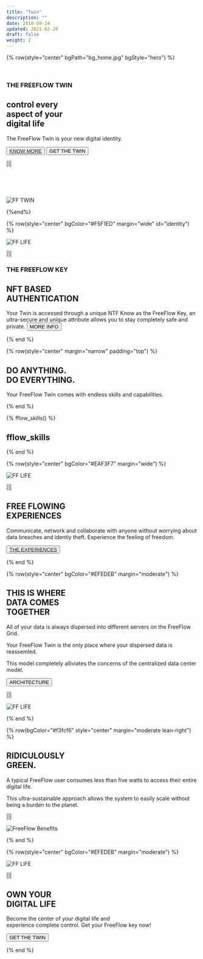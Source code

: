 ```yaml
---
title: "Twin"
description: ""
date: 2018-09-14
updated: 2021-02-20
draft: false
weight: 2
---
```


<!-- section 1 (heade FF TWIN) -->

{% row(style="center" bgPath="bg_home.jpg" bgStyle="hero") %}

<br>



### THE FREEFLOW TWIN

## control every <br> aspect of your <br> digital life



The FreeFlow Twin is your new digital identity.

<button>[KNOW MORE](/twin/#identity)</button>
<button onclick="window.open('https://threefoldfoundation.github.io/books/freeflow/network/buy/buy_my_twin.html', '_blank')">GET THE TWIN</button>

|||

<br>

<br>

<br>



![FF TWIN](twin_header.png)



{%end%}

<!-- section 2  -->


{% row(style="center" bgColor="#F5F1ED" margin="wide" id="identity") %}

![FF LIFE](twin3.png)

|||


### **THE FREEFLOW KEY**

## NFT BASED <br> AUTHENTICATION

Your Twin is accessed through a unique NTF Know as the FreeFlow Key, an ultra-secure and unique attribute allows you to stay completely safe and private.
<button class="flex mx-auto" onclick="window.open('https://threefoldfoundation.github.io/books/freeflow/network/tokens/ffk.html', '_blank')">MORE INFO</button>

{% end %}

<!-- section 3 (oldnew) -->

{% row(style="center" margin="narrow" padding="top") %}

## DO ANYTHING. <br> DO EVERYTHING.

Your FreeFlow Twin comes with endless skills and capabilities.

{% end %}

{% fflow_skills() %}

## fflow_skills

{% end %}

{% row(style="center" bgColor="#EAF3F7" margin="wide") %}

![FF LIFE](twin5.png)

|||

## FREE FLOWING <br> EXPERIENCES

Communicate, network and collaborate with anyone without worrying about data breaches and identiy theft.  Experience the feeling of freedom.

<button>[THE EXPERIENCES](/experiences)</button>

{% end %}

{% row(style="center" bgColor="#EFEDEB" margin="moderate") %}

## THIS IS WHERE <br> DATA COMES <br> TOGETHER

All of your data is always dispersed into different servers on the FreeFlow Grid.

Your FreeFlow Twin is the only place where your dispersed data is reassemled.

This model completely alliviates the concerns of the centralized data center model.

<button onclick="window.open('https://threefoldfoundation.github.io/books/freeflow/mytwin/intro/twin_architecture.html', '_blank')">ARCHITECTURE</button>

|||

![FF LIFE](twin8.png#fill)

{% end %}

{% row(bgColor="#f3fcf6" style="center" margin="moderate lean-right") %}

## RIDICULOUSLY <br> GREEN.

A typical FreeFlow user consumes less than five watts to access their entire digital life. 

This ultra-sustainable approach allows the system to easily scale without being a burden to the planet. 

|||

![FreeFlow Benefits](twin7.png)

{% end %}


{% row(style="center" bgColor="#EFEDEB" margin="moderate") %}

![FF LIFE](digital_life.png)

|||

## OWN YOUR <br> DIGITAL LIFE

Become the center of your digital life and <br> experience complete control.  Get your FreeFlow key now!


<button onclick="window.open('https://threefoldfoundation.github.io/books/freeflow/network/buy/buy_my_twin.html', '_blank')">GET THE TWIN</button>



{% end %}